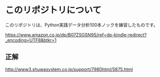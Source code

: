 # このリポジトリについて
このリポジトリは、Python実践データ分析100本ノックを練習したものです。

https://www.amazon.co.jp/dp/B07ZSGSN9S/ref=dp-kindle-redirect?_encoding=UTF8&btkr=1

## 正解
http://www3.shuwasystem.co.jp/support/7980html/5875.html
